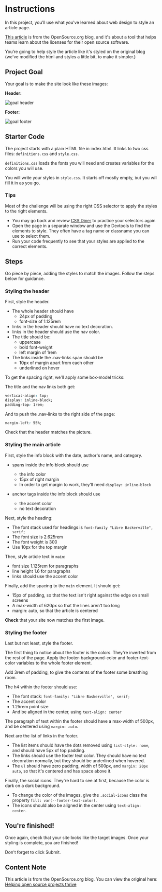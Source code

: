 # Instructions  

In this project, you'll use what you've learned about web design to style an article page.

[This article](https://blog.opensource.org/helping-open-source-projects-thrive-by-putting-essential-licensing-data-at-teams-fingertips/) is from the OpenSource.org blog, and it's about a tool that helps teams learn about the licenses for their open source software.

You're going to help style the article like it's styled on the original blog (we've modified the html and styles a little bit, to make it simpler.)

## Project Goal

Your goal is to make the site look like these images:

**Header:**

![goal header](/images/header.png)

**Footer:**

![goal footer](/images/footer.png)

## Starter Code

The project starts with a plain HTML file in index.html. It links to two css files: `definitions.css` and `style.css`. 

`definitions.css` loads the fonts you will need and creates variables for the colors you will use.

You will write your styles in `style.css`. It starts off mostly empty, but you will fill it in as you go.

### Tips

Most of the challenge will be using the right CSS selector to apply the styles to the right elements.

* You may go back and review [CSS Diner](https://flukeout.github.io/) to practice your selectors again
* Open the page in a separate window and use the Devtools to find the elements to style. They often have a tag name or classname you can use to select them.
* Run your code frequently to see that your styles are applied to the correct elements.

## Steps

Go piece by piece, adding the styles to match the images. Follow the steps below for guidance.

### Styling the header

First, style the header.

* The whole header should have
  * 24px of padding
  * font-size of 1.125rem
* links in the header should have no text decoration.
* links in the header should use the nav color.
* The title should be:
  * uppercase
  * bold font-weight
  * left margin of 1rem
* The links inside the .nav-links span should be
  * 10px of margin apart from each other
  * underlined on hover

To get the spacing right, we'll apply some box-model tricks:

The title and the nav links both get:
```css
vertical-align: top;
display: inline-block;
padding-top: 1rem;
```

And to push the .nav-links to the right side of the page:
```css
margin-left: 55%;
```

Check that the header matches the picture.

### Styling the main article

First, style the info block with the date, author's name, and category.

* spans inside the info block should use
  * the info color
  * 15px of right margin
  * In order to get margin to work, they'll need `display: inline-block`

* anchor tags inside the info block should use
  * the accent color
  * no text decoration

Next, style the heading:
* The font stack used for headings is `font-family "Libre Baskerville", serif;`
* The font size is 2.625rem
* The font weight is 300
* Use 10px for the top margin

Then, style article text in `main`:
* font size 1.125rem for paragraphs
* line height 1.6 for paragraphs
* links should use the accent color

Finally, add the spacing to the `main` element. It should get:
* 15px of padding, so that the text isn't right against the edge on small screens
* A max-width of 620px so that the lines aren't too long
* margin: auto, so that the article is centered

**Check** that your site now matches the first image.

### Styling the footer

Last but not least, style the footer.

The first thing to notice about the footer is the colors. They're inverted from the rest of the page. Apply the footer-background-color and footer-text-color variables to the whole footer element. 

Add 3rem of padding, to give the contents of the footer some breathing room.

The h4 within the footer should use:
* The font stack: `font-family: "Libre Baskerville", serif;`
* The accent color
* 1.25rem point size
* And be aligned in the center, using `text-align: center`

The paragraph of text within the footer should have a max-width of 500px, and be centered using `margin: auto`.

Next are the list of links in the footer.
* The list items should have the dots removed using `list-style: none`, and should have 5px of top padding.
* The links should use the footer text color. They should have no text decoration normally, but they should be underlined when hovered.
* The `ul` should have zero padding, width of 500px, and `margin: 20px auto`, so that it's centered and has space above it.

Finally, the social icons. They're hard to see at first, because the color is dark on a dark background.
* To change the color of the images, give the `.social-icons` class the property `fill: var(--footer-text-color)`.
* The icons should also be aligned in the center using `text-align: center`.

## You're finished!

Once again, check that your site looks like the target images. Once your styling is complete, you are finished! 

Don't forget to click Submit.

## Content Note

This article is from the OpenSource.org blog. You can view the original here: [Helping open source projects thrive](https://blog.opensource.org/helping-open-source-projects-thrive-by-putting-essential-licensing-data-at-teams-fingertips/)


